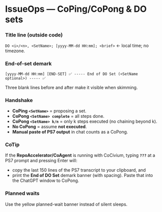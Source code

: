 # IssueOps — CoPing/CoPong & DO sets

### Title line (outside code)
`DO <i>/<n>, <SetName>; [yyyy-MM-dd HH:mm]; <brief>`  ← local time; no timezone.

### End-of-set demark
```
[yyyy-MM-dd HH:mm] [END-SET] ✅ ----- End of DO Set (<SetName optional>) ----- ✅
```
Three blank lines before and after make it visible when skimming.

### Handshake
- **CoPing `<SetName>`** = proposing a set.
- **CoPong `<SetName> complete`** = all steps done.
- **CoPong `<SetName> k/n`** = only k steps executed (no chaining beyond k).
- **No CoPong** = assume **not executed**.
- **Manual paste of PS7 output** in chat counts as a CoPong.

### CoTip
If the **RepoAccelerator/CoAgent** is running with CoCivium, typing **`???`** at a PS7 prompt and pressing Enter will:
- copy the last 150 lines of the PS7 transcript to your clipboard, and
- print the **End of DO Set** demark banner (with spacing).
Paste that into the ChatGPT window to CoPong.

### Planned waits
Use the yellow planned-wait banner instead of silent sleeps.
